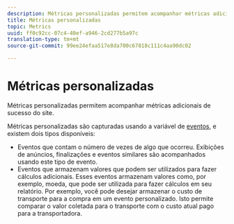 ```yaml
---
description: Métricas personalizadas permitem acompanhar métricas adicionais de sucesso do site.
title: Métricas personalizadas
topic: Metrics
uuid: ff0c92cc-07c4-40ef-a946-2cd277b5a97c
translation-type: tm+mt
source-git-commit: 99ee24efaa517e8da700c67818c111c4aa90dc02

---
```



# Métricas personalizadas

Métricas personalizadas permitem acompanhar métricas adicionais de sucesso do site.

Métricas personalizadas são capturadas usando a variável de [eventos](https://marketing.adobe.com/resources/help/pt_BR/sc/implement/events.html), e existem dois tipos disponíveis:

* Eventos que contam o número de vezes de algo que ocorreu. Exibições de anúncios, finalizações e eventos similares são acompanhados usando este tipo de evento.
* Eventos que armazenam valores que podem ser utilizados para fazer cálculos adicionais. Esses eventos armazenam valores como, por exemplo, moeda, que pode ser utilizada para fazer cálculos em seu relatório. Por exemplo, você pode desejar armazenar o custo de transporte para a compra em um evento personalizado. Isto permite comparar o valor coletada para o transporte com o custo atual pago para a transportadora.

